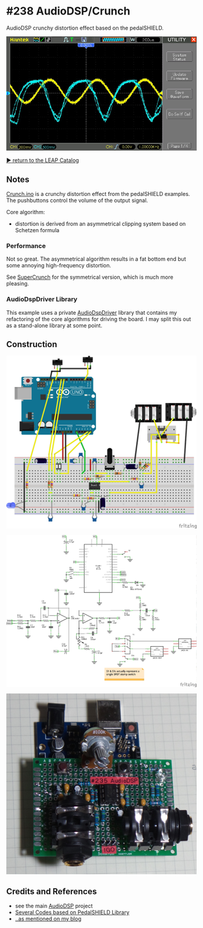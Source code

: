 # #238 AudioDSP/Crunch

AudioDSP crunchy distortion effect based on the pedalSHIELD.

![waveform](./assets/Crunch_build.jpg?raw=true)


[:arrow_forward: return to the LEAP Catalog](http://leap.tardate.com)

## Notes

[Crunch.ino](./Crunch.ino) is a crunchy distortion effect from the pedalSHIELD examples.
The pushbuttons control the volume of the output signal.

Core algorithm:

* distortion is derived from an asymmetrical clipping system based on Schetzen formula

### Performance

Not so great. The asymmetrical algorithm results in a fat bottom end but some annoying high-frequency distortion.

See [SuperCrunch](../SuperCrunch) for the symmetrical version, which is much more pleasing.

### AudioDspDriver Library

This example uses a private [AudioDspDriver](../../../libraries/AudioDspDriver) library
that contains my refactoring of the core algorithms for driving the board.
I may split this out as a stand-alone library at some point.


## Construction

![Breadboard](../assets/AudioDSP_bb.jpg?raw=true)

![The Schematic](../assets/AudioDSP_schematic.jpg?raw=true)

![Build](../assets/AudioDSP_build.jpg?raw=true)


## Credits and References
* see the main [AudioDSP](../) project
* [Several Codes based on PedalSHIELD Library](http://www.electrosmash.com/forum/software-pedalshield/133-several-codes-based-on-pedalshield-library?lang=en)
* [..as mentioned on my blog](http://blog.tardate.com/2017/01/leap236-9-audiodsp-effects.html)
